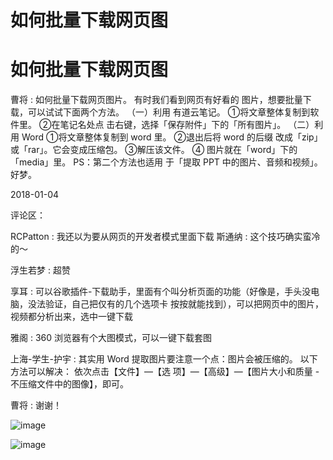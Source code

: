 # 如何批量下载网页图

# 如何批量下载网页图

曹将 : 如何批量下载网页图片。 有时我们看到网页有好看的 图片，想要批量下载，可以试试下面两个方法。 （一）利用 有道云笔记。 ①将文章整体复制到软件里。 ②在笔记名处点 击右键，选择「保存附件」下的「所有图片」。 （二）利用 Word ①将文章整体复制到 word 里。 ②退出后将 word 的后缀 改成「zip」或「rar」。它会变成压缩包。 ③解压该文件。 ④ 图片就在「word」下的「media」里。 PS：第二个方法也适用 于「提取 PPT 中的图片、音频和视频」。 好梦。

2018-01-04

评论区：

RCPatton : 我还以为要从网页的开发者模式里面下载 斯通纳 : 这个技巧确实蛮冷的～

浮生若梦 : 超赞

享耳 : 可以谷歌插件-下载助手，里面有个叫分析页面的功能（好像是，手头没电脑，没法验证，自己把仅有的几个选项卡 按按就能找到），可以把网页中的图片，视频都分析出来，选中一键下载

雅阁 : 360 浏览器有个大图模式，可以一键下载套图

上海-学生-护宇 : 其实用 Word 提取图片要注意一个点：图片会被压缩的。 以下方法可以解决： 依次点击【文件】—【选 项】—【高级】—【图片大小和质量 - 不压缩文件中的图像】，即可。

曹将 : 谢谢！

![image](img/Image_202.png)

![image](img/Image_203.png)